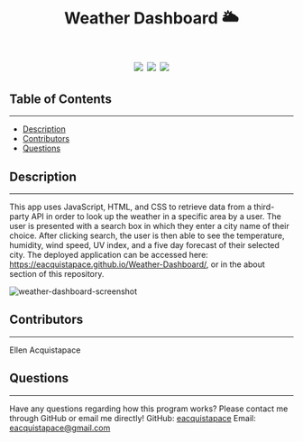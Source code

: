 <h1 align="center">Weather Dashboard 🌥️<h1>

<p align="center">
    <img src="https://img.shields.io/badge/javascript-yellow" />
    <img src="https://img.shields.io/badge/html-orange" />
    <img src="https://img.shields.io/badge/css-green" />
</p>

## Table of Contents
---
- [Description](#description)
- [Contributors](#contributors)
- [Questions](#questions)

## Description
---
This app uses JavaScript, HTML, and CSS to retrieve data from a third-party API in order to look up the weather in a specific area by a user. The user is presented with a search box in which they enter a city name of their choice. After clicking search, the user is then able to see the temperature, humidity, wind speed, UV index, and a five day forecast of their selected city. The deployed application can be accessed here: https://eacquistapace.github.io/Weather-Dashboard/, or in the about section of this repository.
    
![weather-dashboard-screenshot](https://user-images.githubusercontent.com/104277073/175202497-07a66422-8e78-4615-baaa-8c126c85c25c.jpg)

## Contributors
---
Ellen Acquistapace

## Questions
---
Have any questions regarding how this program works? Please contact me through GitHub or email me directly!
GitHub: [eacquistapace](https://github.com/eacquistapace)
Email: eacquistapace@gmail.com
